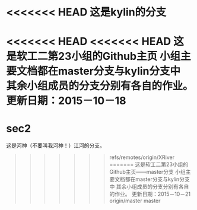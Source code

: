 <<<<<<< HEAD
这是kylin的分支
=======
<<<<<<< HEAD
<<<<<<< HEAD
这是软工二第23小组的Github主页
小组主要文档都在master分支与kylin分支中
其余小组成员的分支分别有各自的作业。
更新日期：2015－10－18
=======
# sec2
这是河神（不要叫我河神！）江河的分支。
>>>>>>> refs/remotes/origin/XRiver
=======
这是软工二第23小组的Github主页——master分支
小组主要文档都在master分支与kylin分支中
其余小组成员的分支分别有各自的作业。
更新日期：2015－10－21
>>>>>>> origin/master
>>>>>>> master
